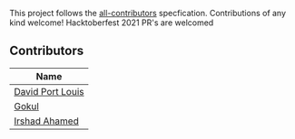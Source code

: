 This project follows the [all-contributors](https://github.com/all-contributors/all-contributors) specfication. Contributions of any kind welcome!
Hacktoberfest 2021 PR's are welcomed

## Contributors
| Name  |
|---|
| [David Port Louis](https://github.com/davidportlouis) |
| [Gokul](https://github.com/vinothgokul) |
| [Irshad Ahamed](https://github.com/Zinkuth/)
